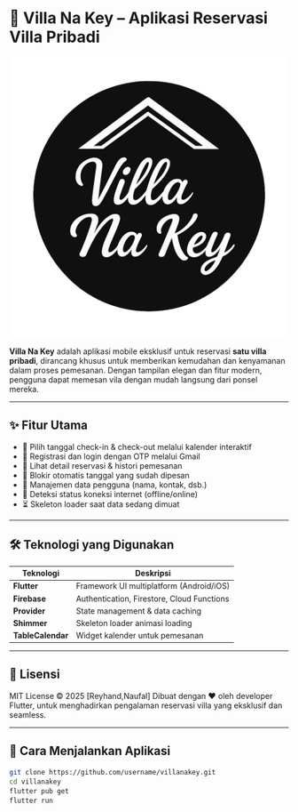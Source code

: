 # 🏡 Villa Na Key – Aplikasi Reservasi Villa Pribadi

![Villa Na Key Logo](assets/images/logoya.png) <!-- Ganti dengan path logo kamu -->

**Villa Na Key** adalah aplikasi mobile eksklusif untuk reservasi **satu villa pribadi**, dirancang khusus untuk memberikan kemudahan dan kenyamanan dalam proses pemesanan. Dengan tampilan elegan dan fitur modern, pengguna dapat memesan vila dengan mudah langsung dari ponsel mereka.

---

## ✨ Fitur Utama

- 📅 Pilih tanggal check-in & check-out melalui kalender interaktif
- 🔐 Registrasi dan login dengan OTP melalui Gmail
- 📄 Lihat detail reservasi & histori pemesanan
- 🚫 Blokir otomatis tanggal yang sudah dipesan
- 🧍 Manajemen data pengguna (nama, kontak, dsb.)
- 📶 Deteksi status koneksi internet (offline/online)
- ⏳ Skeleton loader saat data sedang dimuat

---

## 🛠️ Teknologi yang Digunakan

| Teknologi     | Deskripsi                                  |
|---------------|---------------------------------------------|
| **Flutter**   | Framework UI multiplatform (Android/iOS)    |
| **Firebase**  | Authentication, Firestore, Cloud Functions  |
| **Provider**  | State management & data caching             |
| **Shimmer**   | Skeleton loader animasi loading             |
| **TableCalendar** | Widget kalender untuk pemesanan         |

---

## 📄 Lisensi
MIT License © 2025 [Reyhand,Naufal]
Dibuat dengan ❤️ oleh developer Flutter, untuk menghadirkan pengalaman reservasi villa yang eksklusif dan seamless.

---

## 🚀 Cara Menjalankan Aplikasi

```bash
git clone https://github.com/username/villanakey.git
cd villanakey
flutter pub get
flutter run